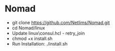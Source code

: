 # Nomad
 
 
 * git clone https://github.com/Netlims/Nomad.git
 * cd Nomad/linux
 * Update linux\consul.hcl - retry_join
 * chmod +x install.sh
 * Run Installation:
	./install.sh
 

 
 
